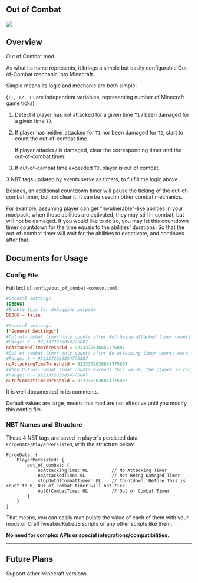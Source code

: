 ## Out of Combat

![](https://i.imgur.com/ffUX75U.png)

## Overview

Out of Combat mod.

As what its name represents, it brings a simple but easily configurable Out-of-Combat mechanic into Minecraft. 

Simple means its logic and mechanic are both simple:

(`T1, T2, T3` are independent variables, representing number of Minecraft game ticks)

1. Detect if player has not attacked for a given time `T1` / been damaged for a given time `T2`.
2. If player has neither attacked for `T1` nor been damaged for `T2`, start to count the out-of-combat time.

   If player attacks / is damaged, clear the corresponding timer and the out-of-combat timer.
3. If out-of-combat time exceeded `T3`, player is out of combat.

3 NBT tags updated by events serve as timers, to fulfill the logic above. 

Besides, an additional countdown timer will pause the ticking of the out-of-combat timer, but not clear it.
It can be used in other combat mechanics.

For example, assuming player can get "Invulnerable"-like abilities in your modpack.
when those abilities are activated, they may still in combat, but will not be damaged.
If you would like to do so, you may let this countdown timer countdown for the time equals to the abilities' durations. 
So that the out-of-combat timer will wait for the abilities to deactivate, and continues after that.

## Documents for Usage

### Config File

Full text of `config/out_of_combat-common.toml`:

```toml
#General settings
[DEBUG]
#Enable this for debugging purpose
DEBUG = false

#General settings
["General Settings"]
#Out-of-combat timer only counts after Not-being-attacked timer counts more than this value.
#Range: 0 ~ 9223372036854775807
noAttackedTimeThreshold = 9223372036854775807
#Out-of-combat timer only counts after No-attacking timer counts more than this value.
#Range: 0 ~ 9223372036854775807
noAttackingTimeThreshold = 9223372036854775807
#When Out-of-combat timer counts exceeds this value, the player is considered out of combat.
#Range: 0 ~ 9223372036854775807
outOfCombatTimeThreshold = 9223372036854775807
```

It is well documented in its comments.

Default values are large, means this mod are not effective until you modify this config file.

### NBT Names and Structure

These 4 NBT tags are saved in player's persisted data: `ForgeData/PlayerPersisted`, with the structure below.

```
ForgeData: {
    PlayerPersisted: {
        out_of_combat: {
            noAttackingTime: 0L         // No Attacking Timer
            noAttackedTime: 0L          // Not Being Damaged Timer
            stopOutOfCombatTimer: 0L    // Countdown. Before This is count to 0, Out-of-Combat timer will not tick.
            outOfCombatTime: 0L         // Out of Combat Timer
        }
    }
}
```

That means, you can easily manipulate the value of each of them
with your mods or CraftTweaker/KubeJS scripts or any other scripts like them.

**No need for complex APIs or special integrations/compatibilities.**

___________

## Future Plans

Support other Minecraft versions.
